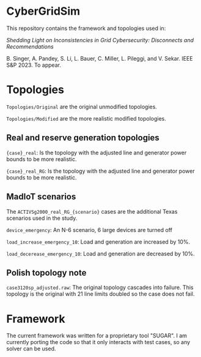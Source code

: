 # CyberGridSim

This repository contains the framework and topologies used in:

*Shedding Light on Inconsistencies in Grid Cybersecurity: Disconnects and Recommendations*

B. Singer, A. Pandey, S. Li, L. Bauer, C. Miller, L. Pileggi, and V. Sekar. IEEE S&P 2023. To appear.

# Topologies

`Topologies/Original` are the original unmodified topologies.

`Topologies/Modified` are the more realistic modified topologies.

## Real and reserve generation topologies

`{case}_real`: Is the topology with the adjusted line and generator power bounds to be more realistic.

`{case}_real_RG`: Is the topology with the adjusted line and generator power bounds to be more realistic.

## MadIoT scenarios
The `ACTIVSg2000_real_RG_{scenario}` cases are the additional Texas scenarios used in the study.

`device_emergency`: An N-6 scenario, 6 large devices are turned off

`load_increase_emergency_10`: Load and generation are increased by 10\%.

`load_decerease_emergency_10`: Load and generation are decreased by 10\%.

## Polish topology note

`case3120sp_adjusted.raw`: The original topology cascades into failure.
This topology is the original with 21 line limits doubled so the case does not fail.

# Framework

The current framework was written for a proprietary tool "SUGAR". I am currently porting the code so that it only interacts with test cases, so any solver can be used.